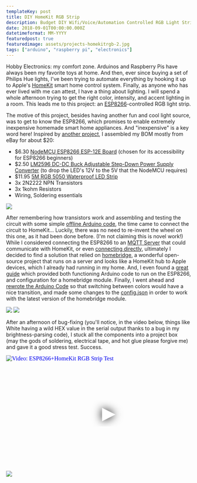 ```yaml
---
templateKey: post
title: DIY HomeKit RGB Strip
description: Budget DIY Wifi/Voice/Automation Controlled RGB Light Strip
date: 2018-09-01T00:00:00.000Z
datetimeformat: MM-YYYY
featuredpost: true
featuredimage: assets/projects-homekitrgb-2.jpg
tags: ["arduino", "raspberry pi", "electronics"]
---
```


Hobby Electronics: my comfort zone. Arduinos and Raspberry Pis have always been my favorite toys at home. And then, ever since buying a set of Philips Hue lights, I've been trying to automate <emph>everything</emph> by hooking it up to Apple's <a href="https://www.apple.com/ios/home/">HomeKit</a> smart home control system. Finally, as anyone who has ever lived with me can attest, I have a thing about lighting. I will spend a whole afternoon trying to get the right color, intensity, and accent lighting in a room. This leads me to this project: an <a href="https://en.wikipedia.org/wiki/ESP8266">ESP8266</a>-controlled RGB light strip.

The motive of this project, besides having another fun and cool light source, was to get to know the ESP8266, which promises to enable extremely inexpensive homemade smart home appliances. And "inexpensive" is a key word here! Inspired by <a href="https://randomnerdtutorials.com/10-diy-wifi-rgb-led-mood-light-with-esp8266-step-by-step/">another project</a>, I assembled my BOM mostly from eBay for about \$20:

- \$6.30 <a href="https://www.amazon.com/gp/product/B01IK9GEQG/ref=oh_aui_detailpage_o02_s00?ie=UTF8&psc=1">NodeMCU ESP8266 ESP-12E Board</a> (chosen for its accessibility for ESP8266 beginners)
- \$2.50 <a href="https://www.ebay.com/itm/1x-10x-LM2596S-DC-DC-3A-Buck-Adjustable-Step-down-Power-Supply-Converter-Module/332711109230?ssPageName=STRK%3AMEBIDX%3AIT&var=541841219942&_trksid=p2060353.m2749.l2649">LM2596 DC-DC Buck Adjustable Step-Down Power Supply Converter</a> (to drop the LED's 12V to the 5V that the NodeMCU requires)
- \$11.95 <a href="https://www.ebay.com/itm/5M-RGB-5050-Waterproof-LED-Strip-light-SMD-44-Key-Remote-12V-US-Power-Full-Kit/302383732527?ssPageName=STRK%3AMEBIDX%3AIT&_trksid=p2060353.m2749.l2649">5M RGB 5050 Waterproof LED Strip</a>
- 3x 2N2222 NPN Transistors
- 3x 1kohm Resistors
- Wiring, Soldering essentials

<img src="/img/projects-homekitrgb-1.jpg">

After remembering how transistors work and assembling and testing the circuit with some simple <a href="https://github.com/decepulis/SMD5050-Homebridge/blob/master/experiments/RGB5050_local/RGB5050_local.ino">offline Arduino code</a>, the time came to connect the circuit to HomeKit... Luckily, there was no need to re-invent the wheel on this one, as it had been done before. (I'm not claiming this is novel work!) While I considered connecting the ESP8266 to an <a href="http://supersimo88.altervista.org/homekit-philips-hue-clone-with-standard-non-addressable-rgb-strip-and-esp8266/">MQTT Server</a> that could communicate with HomeKit, or even <a href="https://github.com/HomeACcessoryKid/ESP8266-HomeKit">connecting directly</a>, ultimately I decided to find a solution that relied on <a href="https://github.com/HomeACcessoryKid/ESP8266-HomeKit">homebridge</a>, a wonderful open-source project that runs on a server and looks like a HomeKit hub to Apple devices, which I already had running in my home. And, I even found a <a href="https://www.esp8266.com/viewtopic.php?f=11&t=12259">great guide</a> which provided both functioning Arduino code to run on the ESP8266, and configuration for a homebridge module. Finally, I went ahead and <a href="https://github.com/decepulis/SMD5050-Homebridge/blob/master/SMD5050-Homebridge.ino">rewrote the Arduino Code</a> so that switching between colors would have a nice transition, and made some changes to the <a href="https://github.com/decepulis/SMD5050-Homebridge/blob/master/config.json">config.json</a> in order to work with the latest version of the homebridge module.

<img src="/img/projects-homekitrgb-2.jpg">

<img src="/img/projects-homekitrgb-3.jpg">

After an afternoon of bug-fixing (you'll notice, in the video below, things like White having a wild HEX value in the serial output thanks to a bug in my brightness-parsing code), I stuck all the components into a project box (may the gods of soldering, electrical tape, and hot glue please forgive me) and gave it a good stress test. Success.

<iframe
    width="560"
    height="315"
    src="https://www.youtube.com/embed/OlqLOugIliA"
    srcdoc="<style>*{padding:0;margin:0;overflow:hidden}html,body{height:100%}img,span{position:absolute;width:100%;top:0;bottom:0;margin:auto}span{height:1.5em;text-align:center;font:48px/1.5 sans-serif;color:white;text-shadow:0 0 0.5em black}</style><a href=https://www.youtube.com/embed/OlqLOugIliA?autoplay=1><img src=https://img.youtube.com/vi/OlqLOugIliA/hqdefault.jpg alt='Video: ESP8266+HomeKit RGB Strip Test'><span>▶</span></a>"
    frameborder="0"
    allow="accelerometer; autoplay; encrypted-media; gyroscope; picture-in-picture"
    allowfullscreen
    title="ESP8266+HomeKit RGB Strip Test"
    loading="lazy"
></iframe>

<img src="/img/projects-homekitrgb-4.jpg">

